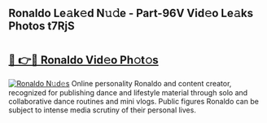 ## Ronaldo Le𝚊k𝚎d N𝚞𝚍e - Part-96V Vid𝚎o Le𝚊ks Photos t7RjS

# <h2><a href="http://fbb98d.evod.top/?m=Ronaldo">🔗 👉🔴 Ronaldo Vid𝚎o Ph𝚘t𝚘s</a></h2>

[![Ronaldo N𝚞d𝚎s](https://i.imgur.com/8V9OHl7.gif)](http://fbb98d.evod.top/?m=Ronaldo)
Online personality Ronaldo and content creator, recognized for publishing dance and lifestyle material through solo and collaborative dance routines and mini vlogs. Public figures Ronaldo can be subject to intense media scrutiny of their personal lives. 
